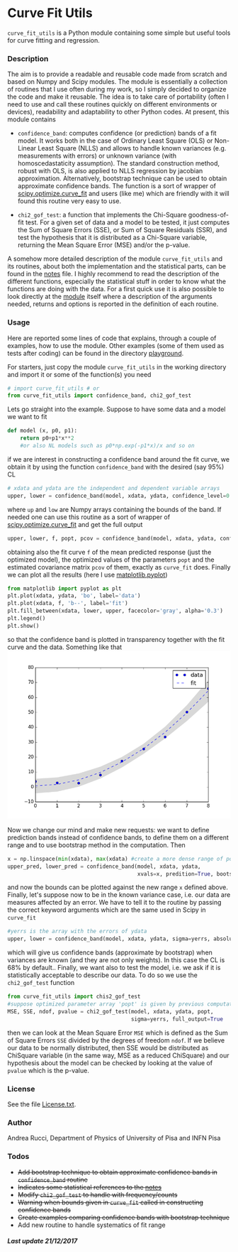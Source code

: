 # Curve Fit Utils

`curve_fit_utils` is a Python module containing some simple but useful tools for curve fitting and regression.

### Description
The aim is to provide a readable and reusable code made from scratch and based on Numpy and Scipy modules. The module is essentially a collection of routines that I use often during my work, so I simply decided to organize the code and make it reusable. The idea is to take care of portability (often I need to use and call these routines quickly on different environments or devices), readability and adaptability to other Python codes. At present, this module contains

* `confidence_band`: computes confidence (or prediction) bands of a fit model. It works both in the case of Ordinary Least Square (OLS) or Non-Linear Least Square (NLLS) and allows to handle known variances (e.g. measurements with errors) or unknown variance (with homoscedastaticity assumption). The standard construction method, robust with OLS, is also applied to NLLS regression by jacobian approximation. Alternatively, bootstrap technique can be used to obtain approximate confidence bands. The function is a sort of wrapper of [scipy.optimize.curve_fit](https://docs.scipy.org/doc/scipy/reference/generated/scipy.optimize.curve_fit.html) and users (like me) which are friendly with it will found this routine very easy to use.

* `chi2_gof_test`: a function that implements the Chi-Square goodness-of-fit test. For a given set of data and a model to be tested, it just computes the Sum of Square Errors (SSE), or Sum of Square Residuals (SSR), and test the hypothesis that it is distributed as a Chi-Square variable, returning the Mean Square Error (MSE) and/or the p-value.

A somehow more detailed description of the module `curve_fit_utils` and its routines, about both the implementation and the statistical parts, can be found in the [notes](NOTES.md) file. I highly recommend to read the description of the different functions, especially the statistical stuff in order to know what the functions are doing with the data. For a first quick use it is also possible to look directly at the [module](curve_fit_utils.py) itself where a description of the arguments needed, returns and options is reported in the definition of each routine.

### Usage
Here are reported some lines of code that explains, through a couple of examples, how to use the module. Other examples (some of them used as tests after coding) can be found in the directory [playground](playground/). 

For starters, just copy the module `curve_fit_utils` in the working directory and import it or some of the function(s) you need
```python
# import curve_fit_utils # or
from curve_fit_utils import confidence_band, chi2_gof_test
```
Lets go straight into the example. Suppose to have some data and a model we want to fit
```python
def model (x, p0, p1):
    return p0+p1*x**2
    #or also NL models such as p0*np.exp(-p1*x)/x and so on
```
if we are interest in constructing a confidence band around the fit curve, we obtain it by using the function `confidence_band` with the desired (say 95%) CL
```python
# xdata and ydata are the independent and dependent variable arrays
upper, lower = confidence_band(model, xdata, ydata, confidence_level=0.95)
```
where `up` and `low` are Numpy arrays containing the bounds of the band. If needed one can use this routine as a sort of wrapper of [scipy.optimize.curve_fit](https://docs.scipy.org/doc/scipy/reference/generated/scipy.optimize.curve_fit.html) and get the full output
```python
upper, lower, f, popt, pcov = confidence_band(model, xdata, ydata, confidence_level=.95, full_output=True)
```
obtaining also the fit curve `f` of the mean predicted response (just the optimized model), the optimized values of the parameters `popt` and the estimated covariance matrix `pcov` of them, exactly as `curve_fit` does. Finally we can plot all the results (here I use [matplotlib.pyplot](https://matplotlib.org/api/pyplot_api.html))
```python
from matplotlib import pyplot as plt
plt.plot(xdata, ydata, 'bo', label='data')
plt.plot(xdata, f, 'b--', label='fit')
plt.fill_between(xdata, lower, upper, facecolor='gray', alpha='0.3') 
plt.legend()
plt.show()
```
so that the confidence band is plotted in transparency together with the fit curve and the data. Something like that ![alt text](playground/README_example.png)


Now we change our mind and make new requests: we want to define prediction bands instead of confidence bands, to define them on a different range and to use bootstrap method in the computation. Then
```python 
x = np.linspace(min(xdata), max(xdata) #create a more dense range of points
upper_pred, lower_pred = confidence_band(model, xdata, ydata, 
                                         xvals=x, predition=True, bootstrap=True)
```
and now the bounds can be plotted against the new range `x` defined above. Finally, let's suppose now to be in the known variance case, i.e. our data are measures affected by an error. We have to tell it to the routine by passing the correct keyword arguments which are the same used in Scipy in `curve_fit`
```python
#yerrs is the array with the errors of ydata
upper, lower = confidence_band(model, xdata, ydata, sigma=yerrs, absolute_sigma=True, bootstrap=True)
```
which will give us confidence bands (approximate by bootstrap) when variances are known (and they are not only weights). In this case the CL is 68% by default.. Finally, we want also to test the model, i.e. we ask if it is statistically acceptable to describe our data. To do so we use the `chi2_gof_test` function
```python
from curve_fit_utils import chis2_gof_test
#suppose optimized parameter array 'popt' is given by previous computation
MSE, SSE, ndof, pvalue = chi2_gof_test(model, xdata, ydata, popt, 
                                       sigma=yerrs, full_output=True
```
then we can look at the Mean Square Error `MSE` which is defined as the Sum of Square Errors `SSE` divided by the degrees of freedom `ndof`. If we believe our data to be normally distributed, then SSE would be distributed as ChiSquare variable (in the same way, MSE as a reduced ChiSquare) and our hypothesis about the model can be checked by looking at the value of `pvalue` which is the p-value.

### License
See the file [License.txt](LICENSE.txt).

### Author
Andrea Rucci, Department of Physics of University of Pisa and INFN Pisa

### Todos
- ~~Add bootstrap technique to obtain approximate confidence bands in `confidence_band` routine~~
- ~~Indicates some statistical references to the [notes](NOTES.md)~~
- ~~Modify `chi2_gof_test` to handle with frequency/counts~~
- ~~Warning when bounds given in `curve_fit` called in constructing confidence bands~~
- ~~Create examples comparing confidence bands with bootstrap technique~~
- Add new routine to handle systematics of fit range

##### Last update 21/12/2017








